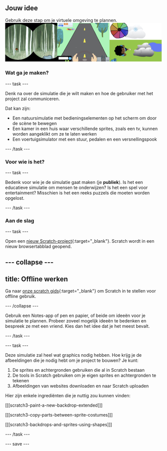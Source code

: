 ## Jouw idee

Gebruik deze stap om je virtuele omgeving te plannen. ![Voorbeelden van wereldprojecten.](images/step.png)

### Wat ga je maken?

--- task ---

Denk na over de simulatie die je wilt maken en hoe de gebruiker met het project zal communiceren.

Dat kan zijn:
- Een natuursimulatie met bedieningselementen op het scherm om door de scène te bewegen
- Een kamer in een huis waar verschillende sprites, zoals een tv, kunnen worden aangeklikt om ze te laten werken
- Een voertuigsimulator met een stuur, pedalen en een versnellingspook


--- /task ---

### Voor wie is het?

--- task ---

Bedenk voor wie je de simulatie gaat maken (je **publiek**). Is het een educatieve simulatie om mensen te onderwijzen? Is het een spel voor entertainment? Misschien is het een reeks puzzels die moeten worden opgelost.

--- /task ---

### Aan de slag


--- task ---

Open een [nieuw Scratch-project](http://rpf.io/scratch-new){:target="_blank"}. Scratch wordt in een nieuw browsertabblad geopend.

--- collapse ---
---
title: Offline werken
---

Ga naar [onze scratch gids](https://learning-admin.raspberrypi.org/nl-NL/projects/getting-started-scratch/1){:target="_blank"} om Scratch in te stellen voor offline gebruik.

--- /collapse ---

Gebruik een Notes-app of pen en papier, of beide om ideeën voor je simulatie te plannen. Probeer zoveel mogelijk ideeën te bedenken en bespreek ze met een vriend. Kies dan het idee dat je het meest bevalt.

--- /task ---

--- task ---

Deze simulatie zal heel wat graphics nodig hebben. Hoe krijg je de afbeeldingen die je nodig hebt om je project te bouwen? Je kunt:

1. De sprites en achtergronden gebruiken die al in Scratch bestaan
2. De tools in Scratch gebruiken om je eigen sprites en achtergronden te tekenen
3. Afbeeldingen van websites downloaden en naar Scratch uploaden

Hier zijn enkele ingrediënten die je nuttig zou kunnen vinden:

[[[scratch3-paint-a-new-backdrop-extended]]]

[[[scratch3-copy-parts-between-sprite-costumes]]]

[[[scratch3-backdrops-and-sprites-using-shapes]]]

--- /task ---

--- save ---
